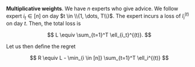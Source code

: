 **Multiplicative weights**. We have $n$ experts who give advice. We follow expert $i_t \in [n]$ on day $t \in \\{1, \dots, T\\}$. The expert incurs a loss of $l_i^{(t)}$ on day $t$. Then, the total loss is

$$
L \equiv \sum_{t=1}^T \ell_{i_t}^{(t)}.
$$

Let us then define the regret

$$
R \equiv L - \min_{i \in [n]} \sum_{t=1}^T \ell_i^{(t)}
$$
